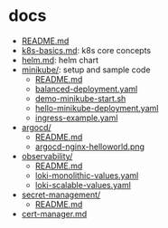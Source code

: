 
# docs

* [README.md](./docs/README.md)
* [k8s-basics.md](./docs/k8s-basics.md): k8s core concepts
* [helm.md](./docs/helm.md): helm chart
* [minikube/](./docs/minikube): setup and sample code
  * [README.md](./docs/minikube/README.md)
  * [balanced-deployment.yaml](./docs/minikube/balanced-deployment.yaml)
  * [demo-minikube-start.sh](./docs/minikube/demo-minikube-start.sh)
  * [hello-minikube-deployment.yaml](./docs/minikube/hello-minikube-deployment.yaml)
  * [ingress-example.yaml](./docs/minikube/ingress-example.yaml)
* [argocd/](./docs/argocd)
  * [README.md](./docs/argocd/README.md)
  * [argocd-nginx-helloworld.png](./docs/argocd/argocd-nginx-helloworld.png)
* [observability/](./docs/observability)
  * [README.md](./docs/observability/README.md)
  * [loki-monolithic-values.yaml](./docs/observability/loki-monolithic-values.yaml)
  * [loki-scalable-values.yaml](./docs/observability/loki-scalable-values.yaml)
* [secret-management/](./docs/secret-management)
  * [README.md](./docs/secret-management/README.md)
* [cert-manager.md](./docs/cert-manager.md)
